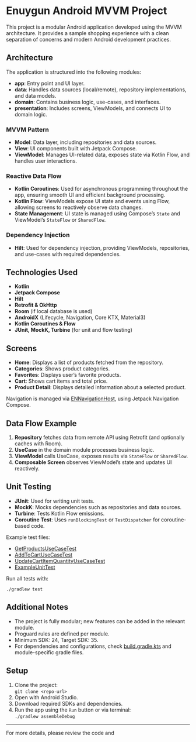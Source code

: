 # Enuygun Android MVVM Project

This project is a modular Android application developed using the MVVM architecture. It provides a sample shopping experience with a clean separation of concerns and modern Android development practices.

## Architecture

The application is structured into the following modules:

- **app**: Entry point and UI layer.
- **data**: Handles data sources (local/remote), repository implementations, and data models.
- **domain**: Contains business logic, use-cases, and interfaces.
- **presentation**: Includes screens, ViewModels, and connects UI to domain logic.

### MVVM Pattern

- **Model**: Data layer, including repositories and data sources.
- **View**: UI components built with Jetpack Compose.
- **ViewModel**: Manages UI-related data, exposes state via Kotlin Flow, and handles user interactions.

### Reactive Data Flow

- **Kotlin Coroutines**: Used for asynchronous programming throughout the app, ensuring smooth UI and efficient background processing.
- **Kotlin Flow**: ViewModels expose UI state and events using Flow, allowing screens to reactively observe data changes.
- **State Management**: UI state is managed using Compose’s `State` and ViewModel’s `StateFlow` or `SharedFlow`.

### Dependency Injection

- **Hilt**: Used for dependency injection, providing ViewModels, repositories, and use-cases with required dependencies.

## Technologies Used

- **Kotlin**
- **Jetpack Compose**
- **Hilt**
- **Retrofit & OkHttp**
- **Room** (if local database is used)
- **AndroidX** (Lifecycle, Navigation, Core KTX, Material3)
- **Kotlin Coroutines & Flow**
- **JUnit, MockK, Turbine** (for unit and flow testing)

## Screens

- **Home**: Displays a list of products fetched from the repository.
- **Categories**: Shows product categories.
- **Favorites**: Displays user’s favorite products.
- **Cart**: Shows cart items and total price.
- **Product Detail**: Displays detailed information about a selected product.

Navigation is managed via [ENNavigationHost](app/src/main/java/com/aytbyz/enuygun/ui/navbar/ENNavigationHost.kt), using Jetpack Navigation Compose.

## Data Flow Example

1. **Repository** fetches data from remote API using Retrofit (and optionally caches with Room).
2. **UseCase** in the domain module processes business logic.
3. **ViewModel** calls UseCase, exposes results via `StateFlow` or `SharedFlow`.
4. **Composable Screen** observes ViewModel’s state and updates UI reactively.

## Unit Testing

- **JUnit**: Used for writing unit tests.
- **MockK**: Mocks dependencies such as repositories and data sources.
- **Turbine**: Tests Kotlin Flow emissions.
- **Coroutine Test**: Uses `runBlockingTest` or `TestDispatcher` for coroutine-based code.

Example test files:

- [GetProductsUseCaseTest](domain/src/test/java/com/aytbyz/enuygun/domain/GetProductsUseCaseTest.kt)
- [AddToCartUseCaseTest](domain/src/test/java/com/aytbyz/enuygun/domain/AddToCartUseCaseTest.kt)
- [UpdateCartItemQuantityUseCaseTest](domain/src/test/java/com/aytbyz/enuygun/domain/UpdateCartItemQuantityUseCaseTest.kt)
- [ExampleUnitTest](app/src/test/java/com/aytbyz/enuygun/ExampleUnitTest.kt)

Run all tests with:
```
./gradlew test
```

## Additional Notes

- The project is fully modular; new features can be added in the relevant module.
- Proguard rules are defined per module.
- Minimum SDK: 24, Target SDK: 35.
- For dependencies and configurations, check [build.gradle.kts](build.gradle.kts) and module-specific gradle files.

## Setup

1. Clone the project:  
   `git clone <repo-url>`
2. Open with Android Studio.
3. Download required SDKs and dependencies.
4. Run the app using the `Run` button or via terminal:  
   `./gradlew assembleDebug`

---

For more details, please review the code and